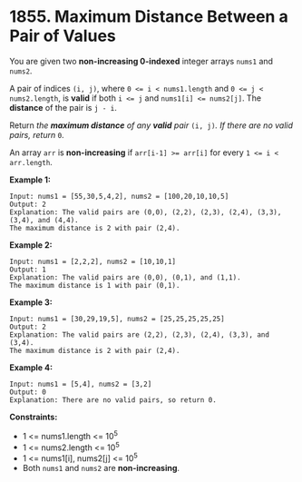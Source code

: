 # 1855. Maximum Distance Between a Pair of Values

You are given two **non-increasing 0-indexed** integer arrays `nums1` and `nums2`.

A pair of indices `(i, j)`, where `0 <= i < nums1.length` and `0 <= j < nums2.length`, is **valid** if both `i <= j` and `nums1[i] <= nums2[j]`. The **distance** of the pair is `j - i`.

Return *the **maximum distance** of any **valid** pair* `(i, j)`*. If there are no valid pairs, return* `0`.

An array `arr` is **non-increasing** if `arr[i-1] >= arr[i]` for every `1 <= i < arr.length`.

 

**Example 1:**

```
Input: nums1 = [55,30,5,4,2], nums2 = [100,20,10,10,5]
Output: 2
Explanation: The valid pairs are (0,0), (2,2), (2,3), (2,4), (3,3), (3,4), and (4,4).
The maximum distance is 2 with pair (2,4).
```

**Example 2:**

```
Input: nums1 = [2,2,2], nums2 = [10,10,1]
Output: 1
Explanation: The valid pairs are (0,0), (0,1), and (1,1).
The maximum distance is 1 with pair (0,1).
```

**Example 3:**

```
Input: nums1 = [30,29,19,5], nums2 = [25,25,25,25,25]
Output: 2
Explanation: The valid pairs are (2,2), (2,3), (2,4), (3,3), and (3,4).
The maximum distance is 2 with pair (2,4).
```

**Example 4:**

```
Input: nums1 = [5,4], nums2 = [3,2]
Output: 0
Explanation: There are no valid pairs, so return 0.
```

 

**Constraints:**

- 1 <= nums1.length <= 10<sup>5</sup>
- 1 <= nums2.length <= 10<sup>5</sup>
- 1 <= nums1[i], nums2[j] <= 10<sup>5</sup>
- Both `nums1` and `nums2` are **non-increasing**.
